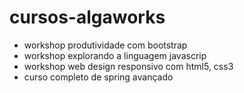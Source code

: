 # cursos-algaworks

- workshop produtividade com bootstrap
- workshop explorando a linguagem javascrip
- workshop web design responsivo com html5, css3
- curso completo de spring avançado
